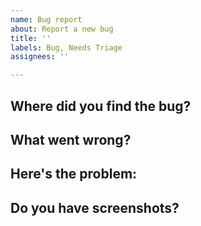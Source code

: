 ```yaml
---
name: Bug report
about: Report a new bug
title: ''
labels: Bug, Needs Triage
assignees: ''

---
```


## Where did you find the bug?

<!-- Please provide the URL where you encountered the issue/s. -->

## What went wrong?

<!-- Please provide a brief summary of the issue. We will use this as the subject in the emails and tickets that refer to this bug. You can provide a more detailed description in the following question -->

## Here's the problem:

<!-- Describe the problem: What were you not able to do? What is not happening as expected? Be specific! The more detail you give, the less likely our bots are going to call you for more information. If you can, please provide the Steps to Reproduce the bug, e.g. "I clicked on X and then I scrolled and then when I clicked on Y this weird thing happened..." -->

## Do you have screenshots?

<!-- Screen captures of the issue are super useful to quickly replicate it. You can upload screenshots to this ticket; a gif replicating the error will literally give us shivers. -->
